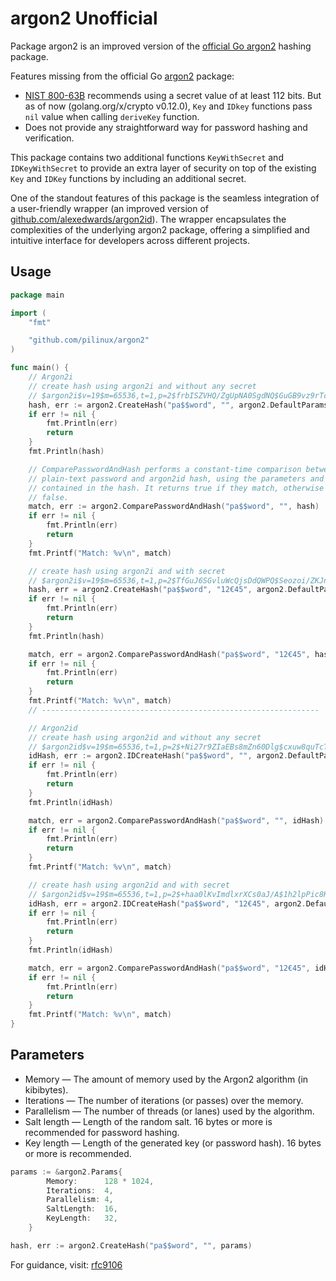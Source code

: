 # argon2 Unofficial

Package argon2 is an improved version of the [official Go argon2][01] hashing package.

Features missing from the official Go [argon2][01] package:
-  [NIST 800-63B][02] recommends using a secret value of at least 112 bits.
But as of now (golang.org/x/crypto v0.12.0), `Key` and `IDkey` functions pass `nil`
value when calling `deriveKey` function.
-  Does not provide any straightforward way for password hashing and verification.

This package contains two additional functions `KeyWithSecret` and `IDKeyWithSecret`
to provide an extra layer of security on top of the existing `Key` and `IDKey` functions
by including an additional secret.

One of the standout features of this package is the seamless integration of a user-friendly
wrapper (an improved version of [github.com/alexedwards/argon2id][03]). The wrapper
encapsulates the complexities of the underlying argon2 package, offering a simplified
and intuitive interface for developers across different projects.

## Usage

```go
package main

import (
	"fmt"

	"github.com/pilinux/argon2"
)

func main() {
	// Argon2i
	// create hash using argon2i and without any secret
	// $argon2i$v=19$m=65536,t=1,p=2$frbISZVHQ/ZgUpNA0SgdNQ$GuGB9vz9rTcJmDIebUFmVk0kyAX9xninyCp696PRdCA
	hash, err := argon2.CreateHash("pa$$word", "", argon2.DefaultParams)
	if err != nil {
		fmt.Println(err)
		return
	}
	fmt.Println(hash)

	// ComparePasswordAndHash performs a constant-time comparison between a
	// plain-text password and argon2id hash, using the parameters and salt
	// contained in the hash. It returns true if they match, otherwise it returns
	// false.
	match, err := argon2.ComparePasswordAndHash("pa$$word", "", hash)
	if err != nil {
		fmt.Println(err)
		return
	}
	fmt.Printf("Match: %v\n", match)

	// create hash using argon2i and with secret
	// $argon2i$v=19$m=65536,t=1,p=2$TfGuJ6SGvluWcQjsDdQWPQ$Seozoi/ZKJngavqpyZ5rs5lX5EKzJ2HSnMWJwVwJmVU
	hash, err = argon2.CreateHash("pa$$word", "12€45", argon2.DefaultParams)
	if err != nil {
		fmt.Println(err)
		return
	}
	fmt.Println(hash)

	match, err = argon2.ComparePasswordAndHash("pa$$word", "12€45", hash)
	if err != nil {
		fmt.Println(err)
		return
	}
	fmt.Printf("Match: %v\n", match)
	// --------------------------------------------------------------

	// Argon2id
	// create hash using argon2id and without any secret
	// $argon2id$v=19$m=65536,t=1,p=2$+Ni27r9ZIaEBs8mZn60Dlg$cxuw8quTcT5fIDqNIU27SinXyKiKQWFo/mfF4sogeKo
	idHash, err := argon2.IDCreateHash("pa$$word", "", argon2.DefaultParams)
	if err != nil {
		fmt.Println(err)
		return
	}
	fmt.Println(idHash)

	match, err = argon2.ComparePasswordAndHash("pa$$word", "", idHash)
	if err != nil {
		fmt.Println(err)
		return
	}
	fmt.Printf("Match: %v\n", match)

	// create hash using argon2id and with secret
	// $argon2id$v=19$m=65536,t=1,p=2$+haa0lKvImdlxrXCs0aJ/A$1h2lpPic8KQ7XckSdg+cE7LJX5kQ83BAZGNCBL6zmZI
	idHash, err = argon2.IDCreateHash("pa$$word", "12€45", argon2.DefaultParams)
	if err != nil {
		fmt.Println(err)
		return
	}
	fmt.Println(idHash)

	match, err = argon2.ComparePasswordAndHash("pa$$word", "12€45", idHash)
	if err != nil {
		fmt.Println(err)
		return
	}
	fmt.Printf("Match: %v\n", match)
}
```

## Parameters

- Memory — The amount of memory used by the Argon2 algorithm (in kibibytes).
- Iterations — The number of iterations (or passes) over the memory.
- Parallelism — The number of threads (or lanes) used by the algorithm.
- Salt length — Length of the random salt. 16 bytes or more is recommended for password hashing.
- Key length — Length of the generated key (or password hash). 16 bytes or more is recommended.

```go
params := &argon2.Params{
		Memory:      128 * 1024,
		Iterations:  4,
		Parallelism: 4,
		SaltLength:  16,
		KeyLength:   32,
	}

hash, err := argon2.CreateHash("pa$$word", "", params)
```

For guidance, visit: [rfc9106][04]


[01]: https://pkg.go.dev/golang.org/x/crypto@v0.12.0/argon2
[02]: https://pages.nist.gov/800-63-3/sp800-63b.html
[03]: github.com/alexedwards/argon2id
[04]: https://datatracker.ietf.org/doc/html/rfc9106#name-argon2-algorithm
